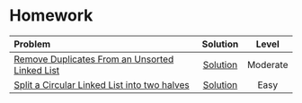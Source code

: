 # Homework

|  **Problem**  |  **Solution**  |  **Level**  |
|:--------------|:--------------:|:-----------:|
|  [Remove Duplicates From an Unsorted Linked List](https://www.codingninjas.com/studio/problems/remove-duplicates-from-unsorted-linked-list_1069331)  |  [Solution]()  |  Moderate  |
|  [Split a Circular Linked List into two halves](https://www.geeksforgeeks.org/problems/split-a-circular-linked-list-into-two-halves/1)  |  [Solution]()  |  Easy  |